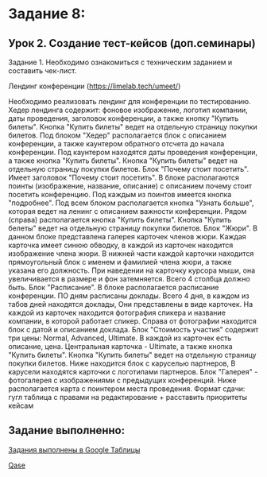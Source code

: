 # Задание 8:
 
## Урок 2. Создание тест-кейсов (доп.семинары)
Задание 1. Необходимо ознакомиться с техническим заданием и составить чек-лист.

Лендинг конференции (https://limelab.tech/umeet/)

Необходимо реализовать лендинг для конференции по тестированию.
Хедер лендинга содержит: фоновое изображение, логотип компании, даты проведения, заголовок конференции, а также кнопку "Купить билеты". Кнопка "Купить билеты" ведет на отдельную страницу покупки билетов.
Под блоком "Хедер" располагается блок с описанием конференции, а также каунтером обратного отсчета до начала конференции. Под каунтером находятся даты проведения конференции, а также кнопка "Купить билеты". Кнопка "Купить билеты" ведет на отдельную страницу покупки билетов.
Блок "Почему стоит посетить". Имеет заголовок "Почему стоит посетить". В блоке располагаются поинты (изображение, название, описание) с описанием почему стоит посетить конференцию. Под каждым из поинтов имеется кнопка "подробнее". Под всем блоком располагается кнопка "Узнать больше", которая ведет на ленинг с описанием важности конференции. Рядом (справа) располагается кнопка "Купить билеты". Кнопка "Купить белеты" ведет на отдельную страницу покупки билетов.
Блок "Жюри". В данном блоке представлена галерея карточек членов жюри. Каждая карточка имеет синюю обводку, в каждой из карточек находится изображение члена жюри. В нижней части каждой карточки находится прямоугольный блок с именем и фамилией члена жюри, а также указана его должность. При наведении на карточку курсора мыши, она увеличивается в размере и фон затемняется. Всего 4 столбца должно быть.
Блок "Расписание". В блоке располагается расписание конференции. ПО дням расписаны доклады. Всего 4 дня, в каждом из табов дней находятся доклады, Они представлены в виде карточек. На каждой из карточек находится фотография спикера и название компании, в которой работает спикер. Справа от фотографии находится блок с датой и описанием доклада.
Блок "Стоимость участия" содержит три цены: Normal, Advanced, Ultimate. В каждой из карточек есть описание, цена. Центральная карточка - Ultimate, а также кнопка "Купить билеты". Кнопка "Купить билеты" ведет на отдельную страницу покупки билетов.
Ниже находится блок с каруселью партнеров, В карусели находятся карточки с логотипами партнеров.
Блок "Галерея" - фотогалерея с изображениями с предыдущих конференций.
Ниже располагается карта с поинтером места проведения.
Формат сдачи: гугл таблица с правами на редактирование + расставить приоритеты кейсам

## Задание выполненно:

[Задания выполнены в Google Таблицы](https://docs.google.com/spreadsheets/d/1BwTp69M37gpP_q1ykApJIHS9sjQ9rUC2-QkDyNVG3-8/edit?usp=sharing)

[Qase](https://app.qase.io/public/report/c7df970ce681da41c538b886a58006bc291f1b1c)

